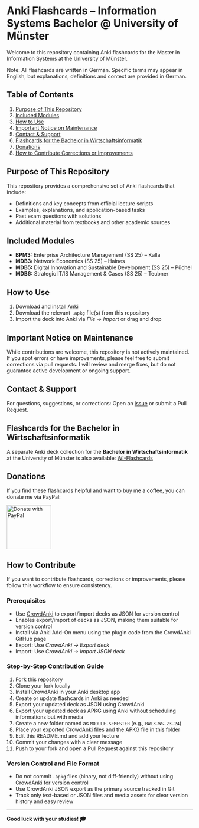 # Anki Flashcards – Information Systems Bachelor @ University of Münster
Welcome to this repository containing Anki flashcards for the Master in Information Systems at the University of Münster.

Note: All flashcards are written in German. Specific terms may appear in English, but explanations, definitions and context are provided in German.

## Table of Contents
1. [Purpose of This Repository](#purpose-of-this-repository)
2. [Included Modules](#included-modules)
3. [How to Use](#how-to-use)
4. [Important Notice on Maintenance](#important-notice-on-maintenance)
5. [Contact & Support](#contact--support)
6. [Flashcards for the Bachelor in Wirtschaftsinformatik](#flashcard-for-the-bachelor-in-wirtschaftsinformatik)
7. [Donations](#donations)
8. [How to Contribute Corrections or Improvements](#how-to-contribute)

## Purpose of This Repository
This repository provides a comprehensive set of Anki flashcards that include:
- Definitions and key concepts from official lecture scripts
- Examples, explanations, and application-based tasks
- Past exam questions with solutions
- Additional material from textbooks and other academic sources

## Included Modules
- **BPM3:** Enterprise Architecture Management (SS 25) – Kalla  
- **MDB3:** Network Economics (SS 25) – Haines  
- **MDB5:** Digital Innovation and Sustainable Development (SS 25) – Püchel  
- **MDB6:** Strategic IT/IS Management & Cases (SS 25) – Teubner  

## How to Use
1. Download and install [Anki](https://apps.ankiweb.net/)
2. Download the relevant `.apkg` file(s) from this repository
3. Import the deck into Anki via *File → Import* or drag and drop

## Important Notice on Maintenance
While contributions are welcome, this repository is not actively maintained.
If you spot errors or have improvements, please feel free to submit corrections via pull requests. I will review and merge fixes, but do not guarantee active development or ongoing support.

## Contact & Support
For questions, suggestions, or corrections: Open an [issue](https://github.com/jasonhaak/is-uni-muenster-flashcards/issues) or submit a Pull Request.

## Flashcards for the Bachelor in Wirtschaftsinformatik
A separate Anki deck collection for the **Bachelor in Wirtschaftsinformatik** at the University of Münster is also available: [WI-Flashcards](https://github.com/jasonhaak/wi-uni-muenster-flashcards)

## Donations
If you find these flashcards helpful and want to buy me a coffee, you can donate me via PayPal:

<a href="https://www.paypal.com/paypalme/jasonhaak01">
  <img src="https://raw.githubusercontent.com/stefan-niedermann/paypal-donate-button/master/paypal-donate-button.png" alt="Donate with PayPal" height="120"/>
</a>

## How to Contribute
If you want to contribute flashcards, corrections or improvements, please follow this workflow to ensure consistency.

### Prerequisites
- Use [CrowdAnki](https://github.com/Stvad/CrowdAnki) to export/import decks as JSON for version control
- Enables export/import of decks as JSON, making them suitable for version control
- Install via Anki Add-On menu using the plugin code from the CrowdAnki GitHub page
- Export: Use *CrowdAnki → Export deck*
- Import: Use *CrowdAnki → Import JSON deck*

### Step-by-Step Contribution Guide
1. Fork this repository
2. Clone your fork locally
3. Install CrowdAnki in your Anki desktop app
4. Create or update flashcards in Anki as needed
5. Export your updated deck as JSON using CrowdAnki
6. Export your updated deck as APKG using Anki without scheduling informations but with media
7. Create a new folder named as `MODULE-SEMESTER` (e.g., `BWL3-WS-23-24`)
8. Place your exported CrowdAnki files and the APKG file in this folder
9. Edit this README.md and add your lecture
10. Commit your changes with a clear message
11. Push to your fork and open a Pull Request against this repository

### Version Control and File Format
- Do not commit `.apkg` files (binary, not diff-friendly) without using CrowdAnki for version control
- Use CrowdAnki JSON export as the primary source tracked in Git
- Track only text-based or JSON files and media assets for clear version history and easy review

---
**Good luck with your studies! 🎓**
